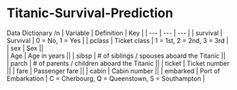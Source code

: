 # Titanic-Survival-Prediction

Data Dictionary /n
| Variable | Definition	| Key |
| --- | --- | --- | 
| survival | Survival | 0 = No, 1 = Yes |
| pclass | Ticket class  | 1 = 1st, 2 = 2nd, 3 = 3rd |
| sex |	Sex ||	
| Age |	Age in years ||
| sibsp |	# of siblings / spouses aboard the Titanic || 	
| parch |	# of parents / children aboard the Titanic ||
| ticket | Ticket number ||
| fare |	Passenger fare ||
| cabin |	Cabin number ||
| embarked |	Port of Embarkation |	C = Cherbourg, Q = Queenstown, S = Southampton |
